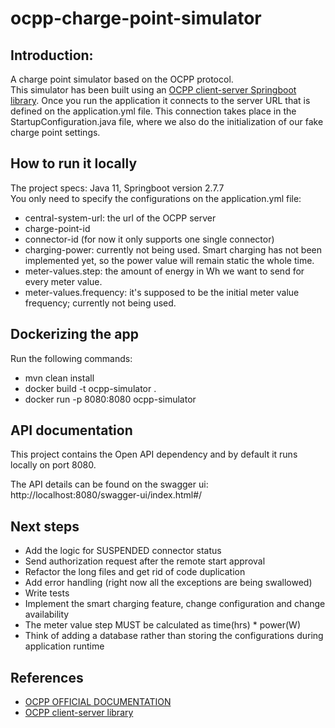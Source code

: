 # ocpp-charge-point-simulator

## Introduction:
A charge point simulator based on the OCPP protocol.<br />
This simulator has been built using an [OCPP client-server Springboot library](https://github.com/ChargeTimeEU/Java-OCA-OCPP).
Once you run the application it connects to the server URL that is defined on the application.yml file. This connection takes place in the StartupConfiguration.java file, where we also do the initialization of our fake charge point settings. <br />

## How to run it locally
The project specs: Java 11, Springboot version 2.7.7 <br /> 
You only need to specify the configurations on the application.yml file:
- central-system-url: the url of the OCPP server
- charge-point-id
- connector-id (for now it only supports one single connector)
- charging-power: currently not being used. Smart charging has not been implemented yet, so the power value will remain static the whole time.
- meter-values.step: the amount of energy in Wh we want to send for every meter value.
- meter-values.frequency: it's supposed to be the initial meter value frequency; currently not being used.

## Dockerizing the app
Run the following commands:
- mvn clean install
- docker build -t ocpp-simulator .
- docker run -p 8080:8080 ocpp-simulator


## API documentation
This project contains the Open API dependency and by default it runs locally on port 8080. <br /> 

The API details can be found on the swagger ui: http://localhost:8080/swagger-ui/index.html#/

## Next steps
- Add the logic for SUSPENDED connector status
- Send authorization request after the remote start approval
- Refactor the long files and get rid of code duplication
- Add error handling (right now all the exceptions are being swallowed)
- Write tests
- Implement the smart charging feature, change configuration and change availability
- The meter value step MUST be calculated as time(hrs) * power(W)
- Think of adding a database rather than storing the configurations during application runtime

## References
- [OCPP OFFICIAL DOCUMENTATION](https://www.oasis-open.org/committees/download.php/58944/ocpp-1.6.pdf)
- [OCPP client-server library](https://github.com/ChargeTimeEU/Java-OCA-OCPP)
